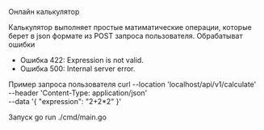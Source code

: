 Онлайн калькулятор

Калькулятор выполняет простые матиматические операции, которые берет в json формате из POST запроса пользователя.
Обрабатыват ошибки

- Ошибка 422: Expression is not valid.
- Ошибка 500: Internal server error.


  
Пример запроса пользователя
curl --location 'localhost/api/v1/calculate' \
--header 'Content-Type: application/json' \
--data '{
  "expression": "2+2*2"
}'

Запуск 
go run ./cmd/main.go
